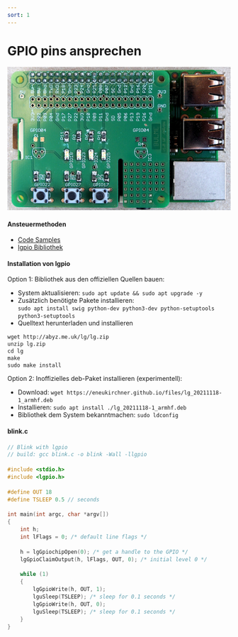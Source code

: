 ```yaml
---
sort: 1
---
```


# GPIO pins ansprechen

![Zusatzboard](./img/franzboard.jpeg)

#### Ansteuermethoden
- [Code Samples](https://elinux.org/RPi_GPIO_Code_Samples)
- [lgpio Bibliothek](http://abyz.me.uk/lg/lgpio.html) 

#### Installation von lgpio
Option 1: Bibliothek aus den offiziellen Quellen bauen:

- System aktualisieren: `sudo apt update && sudo apt upgrade -y`
- Zusätzlich benötigte Pakete installieren:  
`sudo apt install swig python-dev python3-dev python-setuptools python3-setuptools`
- Quelltext herunterladen und installieren  
```
wget http://abyz.me.uk/lg/lg.zip
unzip lg.zip
cd lg
make
sudo make install
```

Option 2: Inoffizielles deb-Paket installieren (experimentell):

- Download: `wget https://eneukirchner.github.io/files/lg_20211118-1_armhf.deb`
- Installieren: `sudo apt install ./lg_20211118-1_armhf.deb`
- Bibliothek dem System bekanntmachen: `sudo ldconfig`



#### blink.c 

```c
// Blink with lgpio
// build: gcc blink.c -o blink -Wall -llgpio

#include <stdio.h>
#include <lgpio.h>

#define OUT 18
#define TSLEEP 0.5 // seconds

int main(int argc, char *argv[])
{
    int h;
    int lFlags = 0; /* default line flags */

    h = lgGpiochipOpen(0); /* get a handle to the GPIO */
    lgGpioClaimOutput(h, lFlags, OUT, 0); /* initial level 0 */

    while (1)
    {
        lgGpioWrite(h, OUT, 1);
        lguSleep(TSLEEP); /* sleep for 0.1 seconds */
        lgGpioWrite(h, OUT, 0);
        lguSleep(TSLEEP); /* sleep for 0.1 seconds */
    }
}
```

